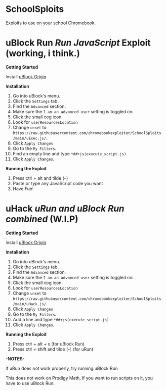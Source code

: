 # SchoolSploits
Exploits to use on your school Chromebook.
# uBlock Run *Run JavaScript* Exploit (working, i think.)
<b>Getting Started</b>

Install <a href="https://chromewebstore.google.com/detail/ublock-origin/cjpalhdlnbpafiamejdnhcphjbkeiagm">uBlock Origin</a>

<b>Installation</b>
1. Go into uBlock's menu.
2. Click the `Settings` tab.
3. Find the `Advanced` section.
4. Make sure the `I am an advanced user` setting is toggled on.
5. Click the small cog icon.
6. Look for `userResourcesLocation`
7. Change `unset` to `https://raw.githubusercontent.com/chromebookexploiter/SchoolSploits/main/uExec.js/`.
8. Click `Apply Changes`
9. Go to the `My Filters`.
10. Find an empty line and type `*##+js(execute_script.js)`
11. Click `Apply Changes`.

<b>Running the Exploit</b>
1. Press ctrl + alt and tilde (`~`)
2. Paste or type any JavaScript code you want
3. Have Fun!

# uHack *uRun and uBlock Run combined* (W.I.P)
<b>Getting Started</b>

Install <a href="https://chromewebstore.google.com/detail/ublock-origin/cjpalhdlnbpafiamejdnhcphjbkeiagm">uBlock Origin</a>

<b>Installation</b>
1. Go into uBlock's menu.
2. Click the `Settings` tab.
3. Find the `Advanced` section.
4. Make sure the `I am an advanced user` setting is toggled on.
5. Click the small cog icon.
6. Look for `userResourcesLocation`
7. Change `unset` to `https://raw.githubusercontent.com/chromebookexploiter/SchoolSploits/main/uHack.js/`.
8. Click `Apply Changes`
9. Go to the `My Filters`.
10. Add a line and type `*##+js(execute_script.js)`
11. Click `Apply Changes`.

<b>Running the Exploit</b>
1. Press ctrl + alt + x (for uBlock Run)
2. Press ctrl + shift and tilde (`~`) (for uRun)

<b>-NOTES-</b>

If uRun does not work properly, try running uBlock Run

This does not work on Prodigy Math, If you want to run scripts on it, you have to use uBlock Run.
